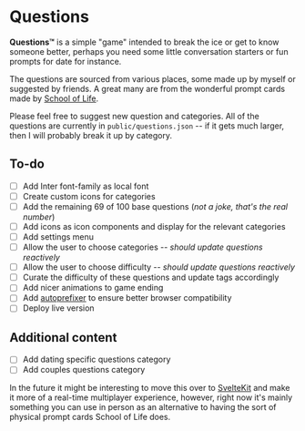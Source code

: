 # Questions
 **Questions™** is a simple "game" intended to break the ice or get to know someone better, perhaps you need some little conversation starters or fun prompts for date for instance.

 The questions are sourced from various places, some made up by myself or suggested by friends.
 A great many are from the wonderful prompt cards made by [School of Life](https://www.theschooloflife.com/).

 Please feel free to suggest new question and categories. All of the questions are currently in `public/questions.json` -- if it gets much larger, then I will probably break it up by category.


## To-do
- [ ] Add Inter font-family as local font
- [ ] Create custom icons for categories
- [ ] Add the remaining 69 of 100 base questions (*not a joke, that's the real number*)
- [ ] Add icons as icon components and display for the relevant categories
- [ ] Add settings menu
- [ ] Allow the user to choose categories -- *should update questions reactively*
- [ ] Allow the user to choose difficulty -- *should update questions reactively*
- [ ] Curate the difficulty of these questions and update tags accordingly
- [ ] Add nicer animations to game ending
- [ ] Add [autoprefixer](https://www.npmjs.com/package/autoprefixer) to ensure better browser compatibility
- [ ] Deploy live version

## Additional content
- [ ] Add dating specific questions category
- [ ] Add couples questions category

In the future it might be interesting to move this over to [SvelteKit](https://kit.svelte.dev/) and make it more of a real-time multiplayer experience, however, right now it's mainly something you can use in person as an alternative to having the sort of physical prompt cards School of Life does.